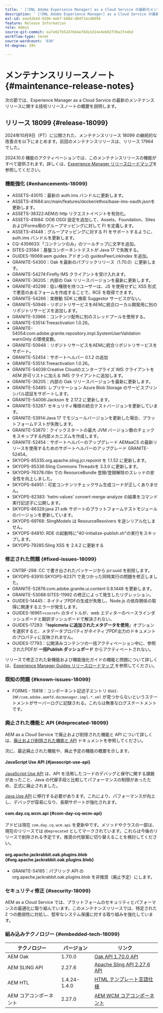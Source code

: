 ```yaml
---
title: ' [!DNL Adobe Experience Manager] as a Cloud Service の最新のメンテナンスリリースノート。'
description: ' [!DNL Adobe Experience Manager] as a Cloud Service の最新のメンテナンスリリースノート。'
exl-id: eee42b4d-9206-4ebf-b88d-d8df14c46094
feature: Release Information
role: Admin
source-git-commit: ea7e027b5247b64e78da1d14e4e602f39a37e4bd
workflow-type: tm+mt
source-wordcount: '836'
ht-degree: 39%

---
```



# メンテナンスリリースノート {#maintenance-release-notes}

次の節では、Experience Manager as a Cloud Service の最新のメンテナンスリリースに関する技術リリースノートの概要を説明します。

## リリース 18099 {#release-18099}

2024年10月9日（PT）に公開された、メンテナンスリリース 18099 の継続的な改善点を以下にまとめます。前回のメンテナンスリリースは、リリース 17964 でした。

2024.10.0 機能のアクティベーションでは、このメンテナンスリリースの機能がすべて提供されます。詳しくは、[Experience Manager リリースロードマップ](https://experienceleague.adobe.com/ja/docs/experience-manager-release-information/aem-release-updates/update-releases-roadmap)を参照してください。

### 機能強化 {#enhancements-18099}

* ASSETS-43015：最新の auth.ims バンドルに更新します。
* ASSETS-41684:src/main/features/docker/ethos/base-ims-oauth.jsonを更新します。
* ASSETS-38322:AEMの http リクエストイベントを有効化。
* ASSETS-41684: OOB OSGI 設定を追加して、Assets、Foundation、Sites およびForms用のグループマッピングに対して FI を定義します。
* ASSETS-41448：グループマッピングに対する FI をサポートするように、auth.ims バンドルを更新します。
* CQ-4356633:「コンテンツのみ」のツールチップに文字を追加。
* SITES-23584：基盤コンポーネントテストが Java 17 で失敗する。
* GUIDES-19069:aem guides アドオンの guidesPeerLinkIndex を追加。
* GRANITE-54300：Oak を最新のパブリックリリース（1.70.0）に更新します。
* GRANITE-54274:Firefly IMS クライアントを受け入れます。
* GRANITE-36205：内部の Oak リリースバージョンを最新に更新します。
* GRANITE-45298：低い権限を持つユーザーは、JS を使用せずに XSS 形式で悪意のあるフォームを作成することで、RCE を取得できます。
* GRANITE-54266：実稼動 SDK に検索 Suggestor サービスがない。
* GRANITE-50948 - リポジトリサービスをAEMに統合ローカル開発用に別のリポジトリサービスを追加します。
* GRANITE-53966：コンテンツ配布に別のスレッドプールを使用する。
* GRANITE-53514:Treeactivation 1.0.26。
* GRANITE-54054:com.adobe.granite.repository.impl.SystemUserValidation warnOnly の環境変数。
* GRANITE-50948：リポジトリサービスをAEMに統合リポジトリサービスをサポート。
* GRANITE-52454：サポートヘルパー 0.1.2 の追加
* GRANITE-53514:Treeactivation 1.0.26。
* GRANITE-54038:Creative Cloudのエンタープライズ IMS クライアントをAEM 許可リストに加える IMS クライアントに追加します。
* GRANITE-36205：内部の Oak リリースバージョンを最新に更新します。
* GRANITE-53485: レプリケーション Azure Blob Storage のサービスプリンシパル認証をサポートします。
* GRANITE-54006:Jackson を 2.17.2 に更新します。
* GRANITE-53287: セキュリティ権限の統合テストバージョンを更新しています。
* GRANITE-53914:Java 17 でモジュールバージョンを更新した場合、プラットフォームテストが失敗します。
* GRANITE-53870：クイックスタートの最大 JVM バージョン数のチェックをスキップする内部メカニズムを作成します。
* GRANITE-52454：サポートヘルパーのアップグレード AEMaaCS の最新リリースを使用するためのサポートヘルパーのアップグレード GRANITE-52454。
* SKYOPS-85335:org.apache.sling.jcr.repoinit を 1.1.52 に更新します。
* SKYOPS-85336:Sling Commons Threadsを 3.3.0 に更新します。
* SKYOPS-76378:i18n での ResourceBundle 登録/登録解除のスレッドの安全性を向上しました。
* SKYOPS-84951：可変コンテンツチェックサム生成コードが正しくありません。
* SKYOPS-82383: &#39;helm-values&#39; convert-merge-analyze の結果をコマンド実行記述子に公開します。
* SKYOPS-86329:java 21 sdk サポートのプラットフォームテストモジュールのバージョンを更新しています。
* SKYOPS-69768: SlingModels は ResourceResolvers を逆シリアル化しません。
* SKYOPS-84810: RDE の起動時に&quot;40-initialize-publish.sh&quot;の実行をスキップします。
* SKYOPS-79285:Sling XSS を 2.4.2 に更新する

### 修正された問題 {#fixed-issues-18099}

* CNTBF-298: CC で書き出されたパッケージから jcr:uuid を削除します。
* SKYOPS-83910:SKYOPS-82371 で見つかった同時実行の問題を修正しました。
* GRANITE-52876:com.adobe.granite.ui.content 0.8.1448 を更新します。
* GRANITE-53088:SITES-11992 の修正によって発生したリグレッション。
* GUIDES-14445：ネイティブPDFの生成が失敗し、Node.js の依存関係の取得に関連するエラーが発生します。
* GUIDES-16961:`<conref>` のタイトルが、web エディターのベースラインダッシュボードと翻訳ダッシュボードで解決されない。
* GUIDES-17283:「**topicmeta に追加されたメタデータを使用**」オプションを選択すると、メタデータプロパティがネイティブPDF出力のドキュメントのプロパティに反映されません。
* GUIDES-17793：公開済みコンテンツの一括アクティベーション中に、参照されたPDFが **一括Publish ダッシュボード** からアクティベートされない。

リリースで修正された新機能および機能強化ガイドの機能と問題について詳しくは、[Experience Manager Guides リリースロードマップ ](https://experienceleague.adobe.com/ja/docs/experience-manager-guides/using/release-info/aem-guides-releases-roadmap) を参照してください。

### 既知の問題 {#known-issues-18099}

* FORMS - 15818：コンポーネント記述子エントリ `OSGI-INF/com.adobe.aemfd.docmanager.impl.*.xml` が見つからないというステートメントがサーバーログに記録される。これらは無害なログステートメントです。

### 廃止された機能と API {#deprecated-18099}

AEM as a Cloud Service で廃止および削除された機能と API について詳しくは、[廃止および削除された機能と API](/help/release-notes/deprecated-removed-features.md) ドキュメントを参照してください。

次に、最近廃止された機能や、廃止予定の機能の概要を示します。

#### JavaScript Use API {#javascript-use-api}

[JavaScript Use API](https://github.com/adobe/htl-spec/blob/master/SPECIFICATION.md#42-javascript-use-api) は、API を活用したコードのデバッグと保守に関する課題があったこと、Java の代替手段と比較してパフォーマンスの制限があったため、正式に廃止されました。

[Java Use API](https://experienceleague.adobe.com/ja/docs/experience-manager-htl/content/java-use-api) に移行する必要があります。これにより、パフォーマンスが向上し、デバッグが容易になり、長期サポートが強化されます。

#### com.day.cq.wcm.api {#com-day-cq-wcm-api}

アドビは現在 `com.day.cq.wcm.api` を更新中です。メソッドやクラスの一部は、現在のリリースでは `@Deprecated` としてマークされています。これらは今後のリリースで削除される予定です。推奨の代替案に切り替えることを検討してください。

#### org.apache.jackrabbit.oak.plugins.blob {#org.apache.jackrabbit.oak.plugins.blob}

* GRANITE-54165：パブリック API の org.apache.jackrabbit.oak.plugins.blob を非推奨（廃止予定）にします。

### セキュリティ修正 {#security-18099}

AEM as a Cloud Service では、プラットフォームのセキュリティとパフォーマンスの最適化に取り組んでいます。このメンテナンスリリースでは、特定された 2 つの脆弱性に対処し、堅牢なシステム保護に対する取り組みを強化しています。

### 組み込みテクノロジー {#embedded-tech-18099}

| テクノロジー | バージョン | リンク |
|---|---|---|
| AEM Oak | 1.70.0 | [Oak API 1.70.0 API](https://www.javadoc.io/doc/org.apache.jackrabbit/oak-api/1.70.0/index.html) |
| AEM SLING API | 2.27.6 | [Apache Sling API 2.27.6 API](https://www.javadoc.io/doc/org.apache.sling/org.apache.sling.api/latest/index.html) |
| AEM HTL | 1.4.24-1.4.0 | [HTML テンプレート言語仕様](https://github.com/adobe/htl-spec) |
| AEM コアコンポーネント | 2.27.0 | [AEM WCM コアコンポーネント](https://github.com/adobe/aem-core-wcm-components) |
